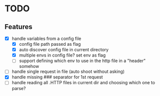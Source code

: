 # TODO

## Features
- [x] handle variables from a config file
	* [x] config file path passed as flag
	* [x] auto discover config file in current directory
	* [x] multiple envs in config file? set env as flag
	* [ ] support defining which env to use in the http file in a "header" somehow
- [ ] handle single request in file (auto shoot without asking)
- [x] handle missing ### separator for 1st request
- [ ] handle reading all .HTTP files in current dir and choosing which one to parse?
